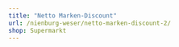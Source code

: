 ```yaml
---
title: "Netto Marken-Discount"
url: /nienburg-weser/netto-marken-discount-2/
shop: Supermarkt
---
```

